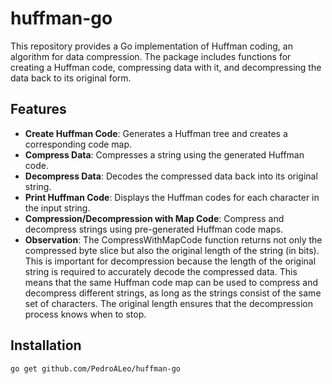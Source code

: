 # huffman-go

This repository provides a Go implementation of Huffman coding, an algorithm for data compression. The package includes functions for creating a Huffman code, compressing data with it, and decompressing the data back to its original form.

## Features

- **Create Huffman Code**: Generates a Huffman tree and creates a corresponding code map.
- **Compress Data**: Compresses a string using the generated Huffman code.
- **Decompress Data**: Decodes the compressed data back into its original string.
- **Print Huffman Code**: Displays the Huffman codes for each character in the input string.
- **Compression/Decompression with Map Code**: Compress and decompress strings using pre-generated Huffman code maps.
- **Observation**: The CompressWithMapCode function returns not only the compressed byte slice but also the original length of the string (in bits). This is important for decompression because the length of the original string is required to accurately decode the compressed data. This means that the same Huffman code map can be used to compress and decompress different strings, as long as the strings consist of the same set of characters. The original length ensures that the decompression process knows when to stop.

## Installation

`go get github.com/PedroALeo/huffman-go`
